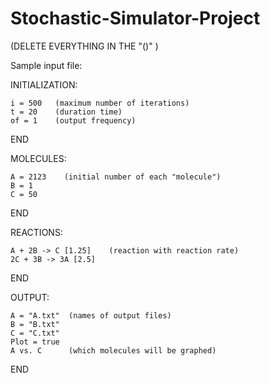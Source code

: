 Stochastic-Simulator-Project
============================
(DELETE EVERYTHING IN THE "()" )


Sample input file:

INITIALIZATION:

	i = 500   (maximum number of iterations)
	t = 20    (duration time)
	of = 1    (output frequency)
END

MOLECULES:
			
	A = 2123	(initial number of each "molecule")
	B = 1
	C = 50
END

REACTIONS:

	A + 2B -> C [1.25]    (reaction with reaction rate)
	2C + 3B -> 3A [2.5]
END

OUTPUT:

	A = "A.txt"  (names of output files)
	B = "B.txt"
	C = "C.txt"
	Plot = true
	A vs. C      (which molecules will be graphed)
END



